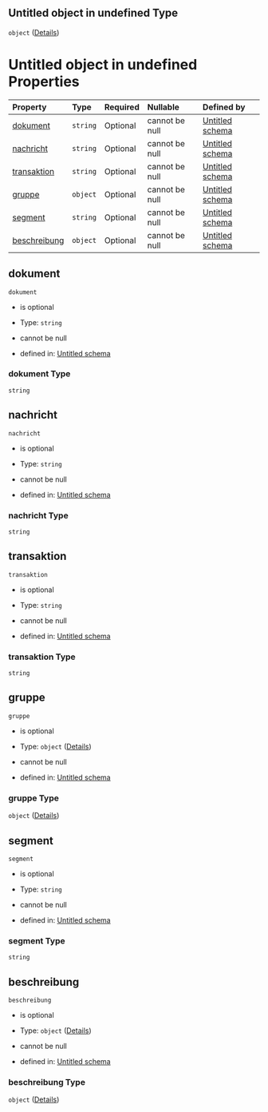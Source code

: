 ## Untitled object in undefined Type

`object` ([Details](fehlerursache.md))

# Untitled object in undefined Properties

| Property                      | Type     | Required | Nullable       | Defined by                                                                                                                                                                                     |
| :---------------------------- | :------- | :------- | :------------- | :--------------------------------------------------------------------------------------------------------------------------------------------------------------------------------------------- |
| [dokument](#dokument)         | `string` | Optional | cannot be null | [Untitled schema](fehlerursache-properties-dokument.md "https://raw.githubusercontent.com/conuti-gmbh/bo4e-schema/master/schemas/v1/com/FehlerUrsache.schema.json#/properties/dokument")       |
| [nachricht](#nachricht)       | `string` | Optional | cannot be null | [Untitled schema](fehlerursache-properties-nachricht.md "https://raw.githubusercontent.com/conuti-gmbh/bo4e-schema/master/schemas/v1/com/FehlerUrsache.schema.json#/properties/nachricht")     |
| [transaktion](#transaktion)   | `string` | Optional | cannot be null | [Untitled schema](fehlerursache-properties-transaktion.md "https://raw.githubusercontent.com/conuti-gmbh/bo4e-schema/master/schemas/v1/com/FehlerUrsache.schema.json#/properties/transaktion") |
| [gruppe](#gruppe)             | `object` | Optional | cannot be null | [Untitled schema](gruppe.md "https://raw.githubusercontent.com/conuti-gmbh/bo4e-schema/master/schemas/v1/com/Gruppe.schema.json#/properties/gruppe")                                           |
| [segment](#segment)           | `string` | Optional | cannot be null | [Untitled schema](fehlerursache-properties-segment.md "https://raw.githubusercontent.com/conuti-gmbh/bo4e-schema/master/schemas/v1/com/FehlerUrsache.schema.json#/properties/segment")         |
| [beschreibung](#beschreibung) | `object` | Optional | cannot be null | [Untitled schema](beschreibung.md "https://raw.githubusercontent.com/conuti-gmbh/bo4e-schema/master/schemas/v1/com/Beschreibung.schema.json#/properties/beschreibung")                         |

## dokument



`dokument`

*   is optional

*   Type: `string`

*   cannot be null

*   defined in: [Untitled schema](fehlerursache-properties-dokument.md "https://raw.githubusercontent.com/conuti-gmbh/bo4e-schema/master/schemas/v1/com/FehlerUrsache.schema.json#/properties/dokument")

### dokument Type

`string`

## nachricht



`nachricht`

*   is optional

*   Type: `string`

*   cannot be null

*   defined in: [Untitled schema](fehlerursache-properties-nachricht.md "https://raw.githubusercontent.com/conuti-gmbh/bo4e-schema/master/schemas/v1/com/FehlerUrsache.schema.json#/properties/nachricht")

### nachricht Type

`string`

## transaktion



`transaktion`

*   is optional

*   Type: `string`

*   cannot be null

*   defined in: [Untitled schema](fehlerursache-properties-transaktion.md "https://raw.githubusercontent.com/conuti-gmbh/bo4e-schema/master/schemas/v1/com/FehlerUrsache.schema.json#/properties/transaktion")

### transaktion Type

`string`

## gruppe



`gruppe`

*   is optional

*   Type: `object` ([Details](gruppe.md))

*   cannot be null

*   defined in: [Untitled schema](gruppe.md "https://raw.githubusercontent.com/conuti-gmbh/bo4e-schema/master/schemas/v1/com/Gruppe.schema.json#/properties/gruppe")

### gruppe Type

`object` ([Details](gruppe.md))

## segment



`segment`

*   is optional

*   Type: `string`

*   cannot be null

*   defined in: [Untitled schema](fehlerursache-properties-segment.md "https://raw.githubusercontent.com/conuti-gmbh/bo4e-schema/master/schemas/v1/com/FehlerUrsache.schema.json#/properties/segment")

### segment Type

`string`

## beschreibung



`beschreibung`

*   is optional

*   Type: `object` ([Details](beschreibung.md))

*   cannot be null

*   defined in: [Untitled schema](beschreibung.md "https://raw.githubusercontent.com/conuti-gmbh/bo4e-schema/master/schemas/v1/com/Beschreibung.schema.json#/properties/beschreibung")

### beschreibung Type

`object` ([Details](beschreibung.md))
